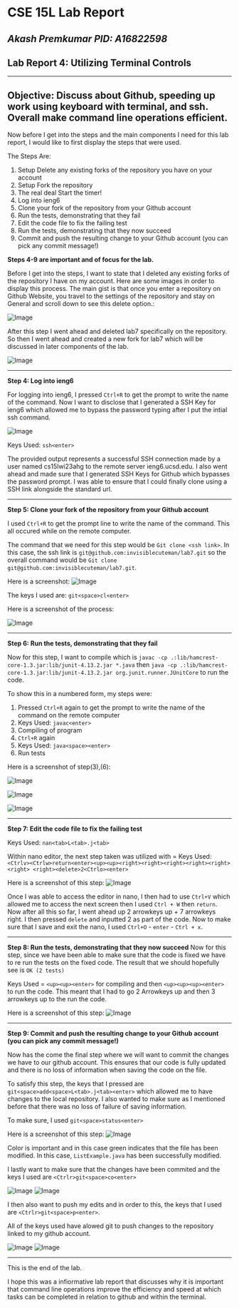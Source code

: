 # CSE 15L Lab Report  
*Akash Premkumar*
*PID: A16822598*
---
## Lab Report 4: Utilizing Terminal Controls
---
Objective: Discuss about Github, speeding up work using keyboard with terminal, and ssh. Overall make command line operations efficient. 
---
Now before I get into the steps and the main components I need for this lab report, I would like to first display the steps that were used.

The Steps Are:
1. Setup Delete any existing forks of the repository you have on your account
2. Setup Fork the repository
3. The real deal Start the timer!
4. Log into ieng6
5. Clone your fork of the repository from your Github account
6. Run the tests, demonstrating that they fail
7. Edit the code file to fix the failing test
8. Run the tests, demonstrating that they now succeed
9. Commit and push the resulting change to your Github account (you can pick any commit message!)

**Steps 4-9 are important and of focus for the lab.** 

Before I get into the steps, I want to state that I deleted any existing forks of the repository I have on my account. Here are some images in order to display this process. The main gist is that once you enter a repository on Github Website, you travel to the settings of the repository and stay on General and scroll down to see this delete option.:

![Image](lab4(1).png)

After this step I went ahead and deleted lab7 specifically on the repository. So then I went ahead and created a new fork for lab7 which will be discussed in later components of the lab. 

![Image](lab4(2).png)

---
**Step 4: Log into ieng6**

For logging into ieng6, I pressed `Ctrl+R` to get the prompt to write the name of the command. Now I want to disclose that I generated a SSH Key for ieng6 which allowed me to bypass the password typing after I put the intial ssh command. 

![Image](lab4(3).png)

Keys Used: `ssh<enter>`

The provided output represents a successful SSH connection made by a user named cs15lwi23ahg to the remote server ieng6.ucsd.edu. I also went ahead and made sure that I generated SSH Keys for Github which bypasses the password prompt. I was able to ensure that I could finally clone using a SSH link alongside the standard url.

---
**Step 5: Clone your fork of the repository from your Github account**

I used `Ctrl+R` to get the prompt line to write the name of the command. This all occured while on the remote computer. 

The command that we need for this step would be `Git clone <ssh link>`. In this case, the ssh link is `git@github.com:invisiblecuteman/lab7.git` so the overall command would be `Git clone git@github.com:invisiblecuteman/lab7.git`.

Here is a screenshot:
![Image](lab4(4).png)

The keys I used are: `git<space>cl<enter>`

Here is a screenshot of the process:


![Image](lab4(5).png)

---
**Step 6: Run the tests, demonstrating that they fail**

Now for this step, I want to compile which is `javac -cp .:lib/hamcrest-core-1.3.jar:lib/junit-4.13.2.jar *.java` then `java -cp .:lib/hamcrest-core-1.3.jar:lib/junit-4.13.2.jar org.junit.runner.JUnitCore` to run the code. 

To show this in a numbered form, my steps were:
1. Pressed `Ctrl+R` again to get the prompt to write the name of the command on the remote computer
2. Keys Used: `javac<enter>`
3. Compiling of program
4. `Ctrl+R` again
5. Keys Used: `java<space><enter>`
6. Run tests
 
Here is a screenshot of step(3),(6):


![Image](lab4(6).png)


![Image](lab4(7).png)


![Image](lab4(8).png)


 ---
**Step 7: Edit the code file to fix the failing test**

Keys Used: `nan<tab>L<tab>.j<tab>`

Within nano editor, the next step taken was utilized with = 
Keys Used: `<Ctrlv><Ctrlw>return<enter><up><up><right><right><right><right><right><right>
<right><delete>2<Ctrlo><enter>`

Here is a screenshot of this step:
![Image](lab4(9).png)

Once I was able to access the editor in nano, I then had to use `Ctrl+V` which allowed me to access the next screen then I used `Ctrl + W` then `return`. Now after all this so far, I went ahead up 2 arrowkeys up + 7 arrowkeys right. I then pressed `delete` and inputted 2 as part of the code. Now to make sure that I save and exit the nano, I used `Ctrl+O` - `enter` - `Ctrl + x`. 

 ---
**Step 8: Run the tests, demonstrating that they now succeed**
Now for this step, since we have been able to make sure that the code is fixed we have to re run the tests on the fixed code. The result that we should hopefully see is `OK (2 tests)`

Keys Used = `<up><up><enter>` for compiling and then `<up><up><up><enter>` to run the code. This meant that I had to go 2 Arrowkeys up and then 3 arrowkeys up to the run the code. 

Here is a screenshot of this step:
![Image](lab4(10).png)

 ---
**Step 9: Commit and push the resulting change to your Github account (you can pick any commit message!)**

Now has the come the final step where we will want to commit the changes we have to our github account. This ensures that our code is fully updated and there is no loss of information when saving the code on the file. 

To satisfy this step, the keys that I pressed are `git<space>add<space>L<tab>.j<tab><enter>` which allowed me to have changes to the local repository. I also wanted to make sure as I mentioned before that there was no loss of failure of saving information. 

To make sure, I used `git<space>status<enter>`

Here is a screenshot of this step:
![Image](lab4(11).png)

Color is important and in this case green indicates that the file has been modified. In this case, `ListExample.java` has been successfully modified. 

I lastly want to make sure that the changes have been commited and the keys I used are `<Ctrlr>git<space>co<enter>`

![Image](lab4(12).png)
![Image](lab4(13).png)

I then also want to push my edits and in order to this, the keys that I used are `<Ctrlr>git<space>p<enter>`.

All of the keys used have alowed git to push changes to the repository linked to my github account. 

![Image](lab4(14).png)
![Image](lab4(15).png)

---

This is the end of the lab. 

I hope this was a infiormative lab report that discusses why it is important that command line operations improve the efficiency and speed at which tasks can be completed in relation to github and within the terminal. 
